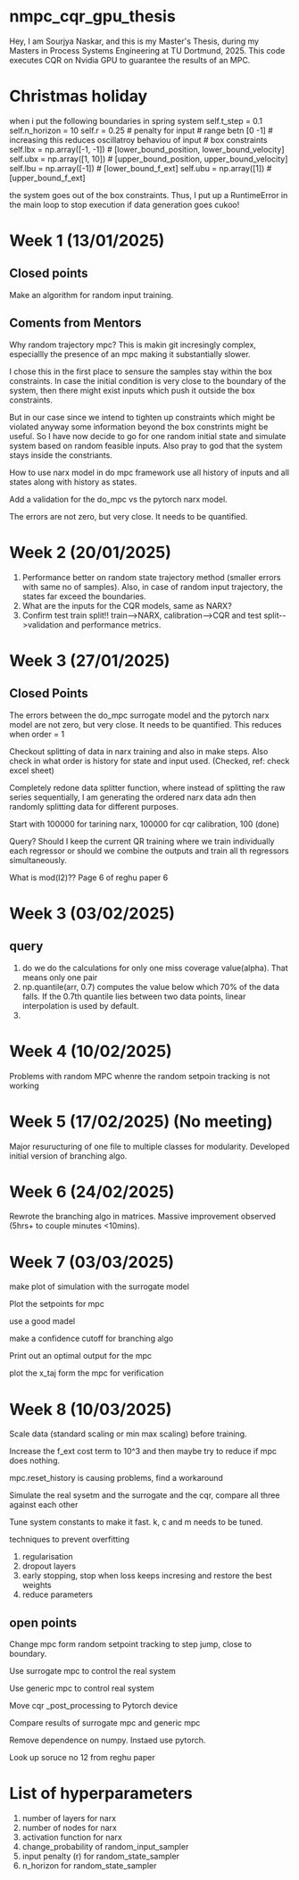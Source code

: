 # nmpc_cqr_gpu_thesis
Hey, I am Sourjya Naskar, and this is my Master's Thesis, during my Masters in Process Systems Engineering at TU Dortmund, 2025. This code executes CQR on Nvidia GPU to guarantee the results of an MPC.

# Christmas holiday
when i put the following boundaries in spring system
        self.t_step = 0.1
        self.n_horizon = 10
        self.r = 0.25   # penalty for input
                        # range betn [0 -1]
                        # increasing this reduces oscillatroy behaviou of input
        # box constraints
        self.lbx = np.array([-1, -1])   # [lower_bound_position, lower_bound_velocity]
        self.ubx = np.array([1, 10])     # [upper_bound_position, upper_bound_velocity]
        self.lbu = np.array([-1])       # [lower_bound_f_ext]
        self.ubu = np.array([1])        # [upper_bound_f_ext]

the system goes out of the box constraints. Thus, I put up a RuntimeError in the main loop to stop execution if data generation goes cukoo!


# Week 1 (13/01/2025)

## Closed points

Make an algorithm for random input training.

## Coments from Mentors

Why random trajectory mpc? This is makin git incresingly complex, especiallly the presence of an mpc making it substantially slower.

I chose this in the first place to sensure the samples stay within the box constraints. In case the initial condition is very close to the boundary of the system, then there might exist inputs which push it outside the box constraints.

But in our case since we intend to tighten up constraints which might be violated anyway some information beyond the box constrints might be useful. So I have now decide to go for one random initial state and simulate system based on random feasible inputs. Also pray to god that the system stays inside the constriants.

How to use narx model in do mpc framework use all history of inputs and all states along with history as states.

Add a validation for the do_mpc vs the pytorch narx model.

The errors are not zero, but very close. It needs to be quantified.

# Week 2 (20/01/2025)

1. Performance better on random state trajectory method (smaller errors with same no of samples). Also, in case of random input trajectory, the states far exceed the boundaries.
2. What are the inputs for the CQR models, same as NARX?
3. Confirm test train split!! train-->NARX, calibration-->CQR and test split-->validation and performance metrics.


# Week 3 (27/01/2025)

## Closed Points
The errors between the do_mpc surrogate model and the pytorch narx model are not zero, but very close. It needs to be quantified.
This reduces when order = 1

Checkout splitting of data in narx training and also in make steps. Also check in what order is history for state and input used. (Checked, ref: check excel sheet)

Completely redone data splitter function, where instead of splitting the raw series sequentially, I am generating the ordered narx data adn then randomly splitting data for different purposes.

Start with 100000 for tarining narx, 100000 for cqr calibration, 100 (done)

Query?
Should I keep the current QR training where we train individually each regressor or should we combine the outputs and train all th regressors simultaneously.

What is mod(I2)?? Page 6 of reghu paper 6


# Week 3 (03/02/2025)

## query
1. do we do the calculations for only one miss coverage value(alpha). That means only one pair 
2. np.quantile(arr, 0.7) computes the value below which 70% of the data falls. 
If the 0.7th quantile lies between two data points, linear interpolation is used by default.
3. 
# Week 4 (10/02/2025)
Problems with random MPC whenre the random setpoin tracking is not working

# Week 5 (17/02/2025) (No meeting)
Major resuructuring of one file to multiple classes for modularity. Developed initial version of branching algo.



# Week 6 (24/02/2025)
Rewrote the branching algo in matrices. Massive improvement observed (5hrs+ to couple minutes <10mins).

# Week 7 (03/03/2025)

make plot of simulation with the surrogate model

Plot the setpoints for mpc

use a good madel

make a confidence cutoff for branching algo

Print out an optimal output for the mpc

plot the x_taj form the mpc for verification

# Week 8 (10/03/2025)

Scale data (standard scaling or min max scaling) before training.

Increase the f_ext cost term to 10^3 and then maybe try to reduce if mpc does nothing.

mpc.reset_history is causing problems, find a workaround

Simulate the real sysetm and the surrogate and the cqr, compare all three against each other

Tune system constants to make it fast. k, c and m needs to be tuned.

techniques to prevent overfitting
1. regularisation
2. dropout layers
3. early stopping, stop when loss keeps incresing and restore the best weights
4. reduce parameters

## open points
Change mpc form random setpoint tracking to step jump, close to boundary.

Use surrogate mpc to control the real system

Use generic mpc to control real system

Move cqr _post_processing to Pytorch device

Compare results of surrogate mpc and generic mpc

Remove dependence on numpy. Instaed use pytorch.

Look up soruce no 12 from reghu paper


# List of hyperparameters
1. number of layers for narx
2. number of nodes for narx
3. activation function for narx
4. change_probability of random_input_sampler
5. input penalty (r) for random_state_sampler
6. n_horizon for random_state_sampler